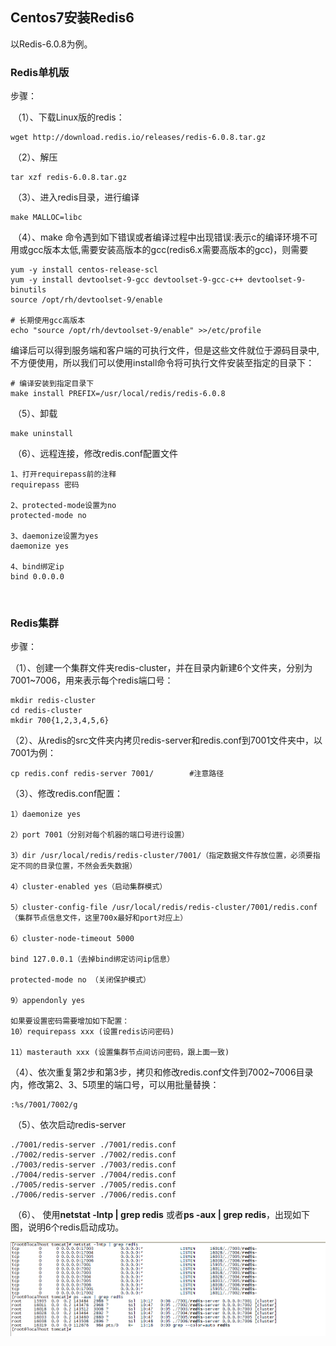 ## Centos7安装Redis6

以Redis-6.0.8为例。

### Redis单机版

步骤：

​	（1）、下载Linux版的redis：

```
wget http://download.redis.io/releases/redis-6.0.8.tar.gz
```

​	（2）、解压

```
tar xzf redis-6.0.8.tar.gz
```

​	（3）、进入redis目录，进行编译

```
make MALLOC=libc
```

​	（4）、make 命令遇到如下错误或者编译过程中出现错误:表示c的编译环境不可用或gcc版本太低,需要安装高版本的gcc(redis6.x需要高版本的gcc)，则需要

```
yum -y install centos-release-scl
yum -y install devtoolset-9-gcc devtoolset-9-gcc-c++ devtoolset-9-binutils
source /opt/rh/devtoolset-9/enable

# 长期使用gcc高版本
echo "source /opt/rh/devtoolset-9/enable" >>/etc/profile
```

编译后可以得到服务端和客户端的可执行文件，但是这些文件就位于源码目录中,不方便使用，所以我们可以使用install命令将可执行文件安装至指定的目录下：

```
# 编译安装到指定目录下
make install PREFIX=/usr/local/redis/redis-6.0.8
```

​	（5）、卸载

```
make uninstall
```

​	（6）、远程连接，修改redis.conf配置文件

```
1、打开requirepass前的注释
requirepass 密码

2、protected-mode设置为no
protected-mode no

3、daemonize设置为yes
daemonize yes

4、bind绑定ip
bind 0.0.0.0
```

​	

### Redis集群

步骤：

​	（1）、创建一个集群文件夹redis-cluster，并在目录内新建6个文件夹，分别为7001~7006，用来表示每个redis端口号：

```
mkdir redis-cluster
cd redis-cluster
mkdir 700{1,2,3,4,5,6}
```

（2）、从redis的src文件夹内拷贝redis-server和redis.conf到7001文件夹中，以7001为例：

```
cp redis.conf redis-server 7001/		#注意路径
```

（3）、修改redis.conf配置：

```
1）daemonize yes

2）port 7001（分别对每个机器的端口号进行设置）

3）dir /usr/local/redis/redis-cluster/7001/（指定数据文件存放位置，必须要指定不同的目录位置，不然会丢失数据）

4）cluster-enabled yes（启动集群模式）

5）cluster-config-file /usr/local/redis/redis-cluster/7001/redis.conf（集群节点信息文件，这里700x最好和port对应上）

6）cluster-node-timeout 5000

bind 127.0.0.1（去掉bind绑定访问ip信息）

protected-mode no （关闭保护模式）

9）appendonly yes

如果要设置密码需要增加如下配置：
10）requirepass xxx (设置redis访问密码)

11）masterauth xxx (设置集群节点间访问密码，跟上面一致)
```

​	（4）、依次重复第2步和第3步，拷贝和修改redis.conf文件到7002~7006目录内，修改第2、3、5项里的端口号，可以用批量替换：

```
:%s/7001/7002/g
```

​     （5）、依次启动redis-server

```
./7001/redis-server ./7001/redis.conf
./7002/redis-server ./7002/redis.conf
./7003/redis-server ./7003/redis.conf
./7004/redis-server ./7004/redis.conf
./7005/redis-server ./7005/redis.conf
./7006/redis-server ./7006/redis.conf
```

​	（6）、	使用**netstat -lntp | grep redis** 或者**ps -aux | grep redis**，出现如下图，说明6个redis启动成功。

![](images/redis后台启动成功.png)
